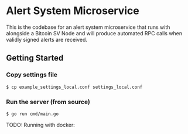 # Alert System Microservice

This is the codebase for an alert system microservice that runs with alongside a Bitcoin SV Node and will produce automated RPC calls when validly signed alerts are received.

## Getting Started
### Copy settings file
```
$ cp example_settings_local.conf settings_local.conf
```

### Run the server (from source)
```
$ go run cmd/main.go
```

TODO: Running with docker:
